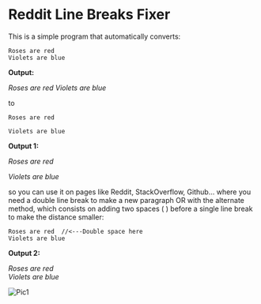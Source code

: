 # Reddit Line Breaks Fixer

This is a simple program that automatically converts:

    Roses are red
    Violets are blue

**Output:**

*Roses are red
    Violets are blue*

to

    Roses are red

    Violets are blue

**Output 1:**

*Roses are red*

*Violets are blue*

so you can use it on pages like Reddit, StackOverflow, Github... where you need a double line break to make a new paragraph OR with the alternate method, which consists on adding two spaces (  ) before a single line break to make the distance smaller:

    Roses are red  //<---Double space here
    Violets are blue

**Output 2:**

*Roses are red*  
*Violets are blue*

![Pic1](https://i.imgur.com/yXkiZrG.png)
